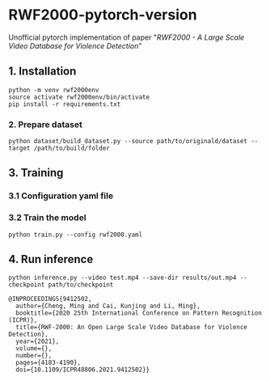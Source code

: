 # RWF2000-pytorch-version

Unofficial pytorch implementation of paper "*RWF2000 - A Large Scale Video Database for Violence Detection*"

## 1. Installation
```
python -m venv rwf2000env
source activate rwf2000env/bin/activate
pip install -r requirements.txt
```

### 2. Prepare dataset
```
python dataset/build_dataset.py --source path/to/originald/dataset --target /path/to/build/folder
```

## 3. Training
### 3.1 Configuration yaml file

### 3.2 Train the model
```
python train.py --config rwf2000.yaml
```

## 4. Run inference
```
python inference.py --video test.mp4 --save-dir results/out.mp4 --checkpoint path/to/checkpoint
```

```
@INPROCEEDINGS{9412502,
  author={Cheng, Ming and Cai, Kunjing and Li, Ming},
  booktitle={2020 25th International Conference on Pattern Recognition (ICPR)}, 
  title={RWF-2000: An Open Large Scale Video Database for Violence Detection}, 
  year={2021},
  volume={},
  number={},
  pages={4183-4190},
  doi={10.1109/ICPR48806.2021.9412502}}
```
